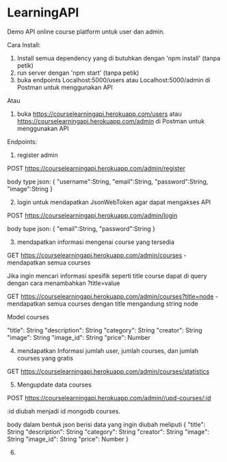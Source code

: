 # LearningAPI

Demo API online course platform untuk user dan admin.

Cara Install:
1. Install semua dependency yang di butuhkan dengan 'npm install' (tanpa petik)
2. run server dengan 'npm start' (tanpa petik)
3. buka endpoints Localhost:5000/users atau Localhost:5000/admin di Postman untuk menggunakan API

Atau

1. buka https://courselearningapi.herokuapp.com/users atau https://courselearningapi.herokuapp.com/admin di Postman untuk menggunakan API


Endpoints:

1. register admin

POST https://courselearningapi.herokuapp.com/admin/register

body type json:
{
    "username":String,
    "email":String,
    "password":String,
    "image":String
}

2. login untuk mendapatkan JsonWebToken agar dapat mengakses API

POST https://courselearningapi.herokuapp.com/admin/login

body tupe json:
{
    "email":String,
    "password":String
}

3. mendapatkan informasi mengenai course yang tersedia

GET https://courselearningapi.herokuapp.com/admin/courses - mendapatkan semua courses

Jika ingin mencari informasi spesifik seperti title course dapat di query dengan cara menambahkan ?title=value

GET https://courselearningapi.herokuapp.com/admin/courses?title=node - mendapatkan semua courses dengan title mengandung string node

Model courses

"title": String
"description": String
"category": String
"creator": String
"image": String
"image_id": String
"price": Number

4. mendapatkan Informasi jumlah user, jumlah courses, dan jumlah courses yang gratis

GET https://courselearningapi.herokuapp.com/admin/courses/statistics

5. Mengupdate data courses

POST https://courselearningapi.herokuapp.com/admin//upd-courses/:id

:id diubah menjadi id mongodb courses.

body dalam bentuk json berisi data yang ingin diubah meliputi
{
    "title": String
    "description": String
    "category": String
    "creator": String
    "image": String
    "image_id": String
    "price": Number
}

6. 
